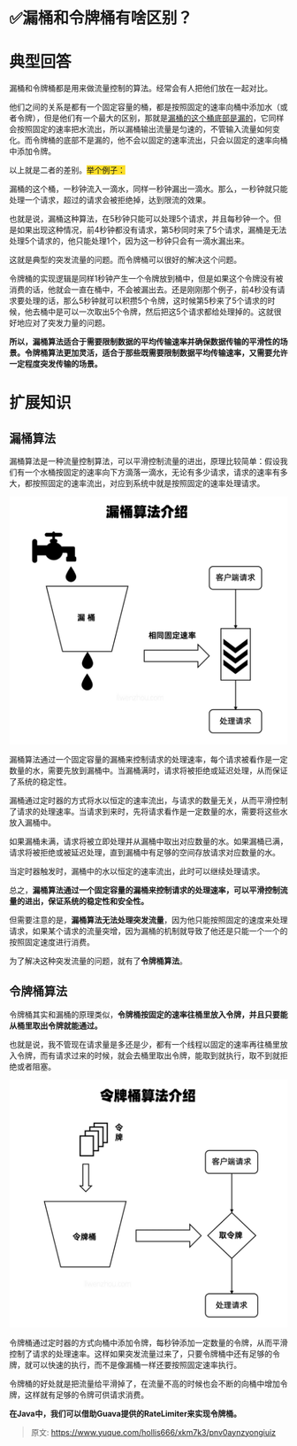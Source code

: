# ✅漏桶和令牌桶有啥区别？

# 典型回答


漏桶和令牌桶都是用来做流量控制的算法。经常会有人把他们放在一起对比。



他们之间的关系是都有一个固定容量的桶，都是按照固定的速率向桶中添加水（或者令牌），但是他们有一个最大的区别，那就是<u>漏桶的这个桶底部是漏的</u>，它同样会按照固定的速率把水流出，所以漏桶输出流量是匀速的，不管输入流量如何变化。而令牌桶的底部不是漏的，他不会以固定的速率流出，只会以固定的速率向桶中添加令牌。



以上就是二者的差别。<font style="background-color:#FBDE28;">举个例子：</font>



漏桶的这个桶，一秒钟流入一滴水，同样一秒钟漏出一滴水。那么，一秒钟就只能处理一个请求，超过的请求会被拒绝掉，达到限流的效果。



也就是说，漏桶这种算法，在5秒钟只能可以处理5个请求，并且每秒钟一个。但是如果出现这种情况，前4秒钟都没有请求，第5秒同时来了5个请求，漏桶是无法处理5个请求的，他只能处理1个，因为这一秒钟只会有一滴水漏出来。



这就是典型的突发流量的问题。而令牌桶可以很好的解决这个问题。



令牌桶的实现逻辑是同样1秒钟产生一个令牌放到桶中，但是如果这个令牌没有被消费的话，他就会一直在桶中，不会被漏出去。还是刚刚那个例子，前4秒没有请求要处理的话，那么5秒钟就可以积攒5个令牌，这时候第5秒来了5个请求的时候，他去桶中是可以一次取出5个令牌，然后把这5个请求都给处理掉的。这就很好地应对了突发力量的问题。



**所以，漏桶算法适合于需要限制数据的平均传输速率并确保数据传输的平滑性的场景。令牌桶算法更加灵活，适合于那些既需要限制数据平均传输速率，又需要允许一定程度突发传输的场景。**



# 扩展知识


## 漏桶算法


漏桶算法是一种流量控制算法，可以平滑控制流量的进出，原理比较简单：假设我们有一个水桶按固定的速率向下方滴落一滴水，无论有多少请求，请求的速率有多大，都按照固定的速率流出，对应到系统中就是按照固定的速率处理请求。



![1677905160737-5d9fc531-399d-470a-ab28-325a5ab183fb.jpeg](./img/GEVJl-rL5tDti4R1/1677905160737-5d9fc531-399d-470a-ab28-325a5ab183fb-064339.jpeg)





漏桶算法通过一个固定容量的漏桶来控制请求的处理速率，每个请求被看作是一定数量的水，需要先放到漏桶中。当漏桶满时，请求将被拒绝或延迟处理，从而保证了系统的稳定性。



漏桶通过定时器的方式将水以恒定的速率流出，与请求的数量无关，从而平滑控制了请求的处理速率。当请求到来时，先将请求看作是一定数量的水，需要将这些水放入漏桶中。



如果漏桶未满，请求将被立即处理并从漏桶中取出对应数量的水。如果漏桶已满，请求将被拒绝或被延迟处理，直到漏桶中有足够的空间存放请求对应数量的水。



当定时器触发时，漏桶中的水以恒定的速率流出，此时可以继续处理请求。



总之，**漏桶算法通过一个固定容量的漏桶来控制请求的处理速率，可以平滑控制流量的进出，保证系统的稳定性和安全性。**



但需要注意的是，**漏桶算法无法处理突发流量**，因为他只能按照固定的速度来处理请求，如果某个请求的流量突增，因为漏桶的机制就导致了他还是只能一个一个的按照固定速度进行消费。



为了解决这种突发流量的问题，就有了**令牌桶算法**。

## 令牌桶算法


令牌桶其实和漏桶的原理类似，**令牌桶按固定的速率往桶里放入令牌，并且只要能从桶里取出令牌就能通过。**



也就是说，我不管现在请求量是多还是少，都有一个线程以固定的速率再往桶里放入令牌，而有请求过来的时候，就会去桶里取出令牌，能取到就执行，取不到就拒绝或者阻塞。





![1677905589842-94862a34-ff49-43b5-b61e-e134d4980f76.jpeg](./img/GEVJl-rL5tDti4R1/1677905589842-94862a34-ff49-43b5-b61e-e134d4980f76-696814.jpeg)





令牌桶通过定时器的方式向桶中添加令牌，每秒钟添加一定数量的令牌，从而平滑控制了请求的处理速率。这样如果突发流量过来了，只要令牌桶中还有足够的令牌，就可以快速的执行，而不是像漏桶一样还要按照固定速率执行。



令牌桶的好处就是把流量给平滑掉了，在流量不高的时候也会不断的向桶中增加令牌，这样就有足够的令牌可供请求消费。



**在Java中，我们可以借助Guava提供的RateLimiter来实现令牌桶。**



> 原文: <https://www.yuque.com/hollis666/xkm7k3/pnv0aynzyongiuiz>